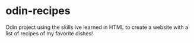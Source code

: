 # odin-recipes

Odin project using the skills ive learned in HTML to create a website with a list of recipes of my favorite dishes!
